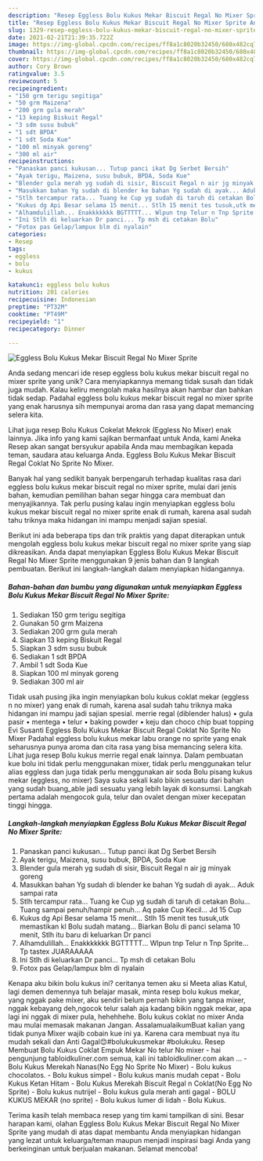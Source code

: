 ```yaml
---
description: "Resep Eggless Bolu Kukus Mekar Biscuit Regal No Mixer Sprite Anti Gagal"
title: "Resep Eggless Bolu Kukus Mekar Biscuit Regal No Mixer Sprite Anti Gagal"
slug: 1329-resep-eggless-bolu-kukus-mekar-biscuit-regal-no-mixer-sprite-anti-gagal
date: 2021-02-21T21:39:35.722Z
image: https://img-global.cpcdn.com/recipes/ff8a1c8020b32450/680x482cq70/eggless-bolu-kukus-mekar-biscuit-regal-no-mixer-sprite-foto-resep-utama.jpg
thumbnail: https://img-global.cpcdn.com/recipes/ff8a1c8020b32450/680x482cq70/eggless-bolu-kukus-mekar-biscuit-regal-no-mixer-sprite-foto-resep-utama.jpg
cover: https://img-global.cpcdn.com/recipes/ff8a1c8020b32450/680x482cq70/eggless-bolu-kukus-mekar-biscuit-regal-no-mixer-sprite-foto-resep-utama.jpg
author: Cory Brown
ratingvalue: 3.5
reviewcount: 5
recipeingredient:
- "150 grm terigu segitiga"
- "50 grm Maizena"
- "200 grm gula merah"
- "13 keping Biskuit Regal"
- "3 sdm susu bubuk"
- "1 sdt BPDA"
- "1 sdt Soda Kue"
- "100 ml minyak goreng"
- "300 ml air"
recipeinstructions:
- "Panaskan panci kukusan... Tutup panci ikat Dg Serbet Bersih"
- "Ayak terigu, Maizena, susu bubuk, BPDA, Soda Kue"
- "Blender gula merah yg sudah di sisir, Biscuit Regal n air jg minyak goreng"
- "Masukkan bahan Yg sudah di blender ke bahan Yg sudah di ayak... Aduk sampai rata"
- "Stlh tercampur rata... Tuang ke Cup yg sudah di taruh di cetakan Bolu... Tuang sampai penuh/hampir penuh... Aq pake Cup Kecil... Jd 15 Cup"
- "Kukus dg Api Besar selama 15 menit... Stlh 15 menit tes tusuk,utk memastikan kl Bolu sudah matang... Biarkan Bolu di panci selama 10 menit, Stlh itu baru di keluarkan Dr panci"
- "Alhamdulillah... Enakkkkkkk BGTTTTT... Wlpun tnp Telur n Tnp Sprite... Tp tastex JUARAAAAA"
- "Ini Stlh di keluarkan Dr panci... Tp msh di cetakan Bolu"
- "Fotox pas Gelap/lampux blm di nyalain"
categories:
- Resep
tags:
- eggless
- bolu
- kukus

katakunci: eggless bolu kukus 
nutrition: 201 calories
recipecuisine: Indonesian
preptime: "PT32M"
cooktime: "PT49M"
recipeyield: "1"
recipecategory: Dinner

---
```



![Eggless Bolu Kukus Mekar Biscuit Regal No Mixer Sprite](https://img-global.cpcdn.com/recipes/ff8a1c8020b32450/680x482cq70/eggless-bolu-kukus-mekar-biscuit-regal-no-mixer-sprite-foto-resep-utama.jpg)

Anda sedang mencari ide resep eggless bolu kukus mekar biscuit regal no mixer sprite yang unik? Cara menyiapkannya memang tidak susah dan tidak juga mudah. Kalau keliru mengolah maka hasilnya akan hambar dan bahkan tidak sedap. Padahal eggless bolu kukus mekar biscuit regal no mixer sprite yang enak harusnya sih mempunyai aroma dan rasa yang dapat memancing selera kita.

Lihat juga resep Bolu Kukus Cokelat Mekrok (Eggless No Mixer) enak lainnya. Jika info yang kami sajikan bermanfaat untuk Anda, kami Aneka Resep akan sangat bersyukur apabila Anda mau membagikan kepada teman, saudara atau keluarga Anda. Eggless Bolu Kukus Mekar Biscuit Regal Coklat No Sprite No Mixer.

Banyak hal yang sedikit banyak berpengaruh terhadap kualitas rasa dari eggless bolu kukus mekar biscuit regal no mixer sprite, mulai dari jenis bahan, kemudian pemilihan bahan segar hingga cara membuat dan menyajikannya. Tak perlu pusing kalau ingin menyiapkan eggless bolu kukus mekar biscuit regal no mixer sprite enak di rumah, karena asal sudah tahu triknya maka hidangan ini mampu menjadi sajian spesial.


Berikut ini ada beberapa tips dan trik praktis yang dapat diterapkan untuk mengolah eggless bolu kukus mekar biscuit regal no mixer sprite yang siap dikreasikan. Anda dapat menyiapkan Eggless Bolu Kukus Mekar Biscuit Regal No Mixer Sprite menggunakan 9 jenis bahan dan 9 langkah pembuatan. Berikut ini langkah-langkah dalam menyiapkan hidangannya.

<!--inarticleads1-->

##### Bahan-bahan dan bumbu yang digunakan untuk menyiapkan Eggless Bolu Kukus Mekar Biscuit Regal No Mixer Sprite:

1. Sediakan 150 grm terigu segitiga
1. Gunakan 50 grm Maizena
1. Sediakan 200 grm gula merah
1. Siapkan 13 keping Biskuit Regal
1. Siapkan 3 sdm susu bubuk
1. Sediakan 1 sdt BPDA
1. Ambil 1 sdt Soda Kue
1. Siapkan 100 ml minyak goreng
1. Sediakan 300 ml air


Tidak usah pusing jika ingin menyiapkan bolu kukus coklat mekar (eggless n no mixer) yang enak di rumah, karena asal sudah tahu triknya maka hidangan ini mampu jadi sajian spesial. merrie regal (diblender halus) • gula pasir • mentega • telur • baking powder • keju dan choco chip buat topping Evi Susanti Eggless Bolu Kukus Mekar Biscuit Regal Coklat No Sprite No Mixer Padahal eggless bolu kukus mekar labu orange no sprite yang enak seharusnya punya aroma dan cita rasa yang bisa memancing selera kita. Lihat juga resep Bolu kukus merrie regal enak lainnya. Dalam pembuatan kue bolu ini tidak perlu menggunakan mixer, tidak perlu menggunakan telur alias eggless dan juga tidak perlu menggunakan air soda Bolu pisang kukus mekar (eggless, no mixer) Saya suka sekali kalo bikin sesuatu dari bahan yang sudah buang_able jadi sesuatu yang lebih layak di konsumsi. Langkah pertama adalah mengocok gula, telur dan ovalet dengan mixer kecepatan tinggi hingga. 

<!--inarticleads2-->

##### Langkah-langkah menyiapkan Eggless Bolu Kukus Mekar Biscuit Regal No Mixer Sprite:

1. Panaskan panci kukusan... Tutup panci ikat Dg Serbet Bersih
1. Ayak terigu, Maizena, susu bubuk, BPDA, Soda Kue
1. Blender gula merah yg sudah di sisir, Biscuit Regal n air jg minyak goreng
1. Masukkan bahan Yg sudah di blender ke bahan Yg sudah di ayak... Aduk sampai rata
1. Stlh tercampur rata... Tuang ke Cup yg sudah di taruh di cetakan Bolu... Tuang sampai penuh/hampir penuh... Aq pake Cup Kecil... Jd 15 Cup
1. Kukus dg Api Besar selama 15 menit... Stlh 15 menit tes tusuk,utk memastikan kl Bolu sudah matang... Biarkan Bolu di panci selama 10 menit, Stlh itu baru di keluarkan Dr panci
1. Alhamdulillah... Enakkkkkkk BGTTTTT... Wlpun tnp Telur n Tnp Sprite... Tp tastex JUARAAAAA
1. Ini Stlh di keluarkan Dr panci... Tp msh di cetakan Bolu
1. Fotox pas Gelap/lampux blm di nyalain


Kenapa aku bikin bolu kukus ini? ceritanya temen aku si Meeta alias Katul, lagi demen demennya tuh belajar masak, minta resep bolu kukus mekar, yang nggak pake mixer, aku sendiri belum pernah bikin yang tanpa mixer, nggak kebayang deh,ngocok telur salah aja kadang bikin nggak mekar, apa lagi ini nggak di mixer pula, hehehhehe. Bolu kukus coklat no mixer Anda mau mulai memasak makanan Jangan. AssalamualaikumBuat kalian yang tidak punya Mixer wajib cobain kue ini ya. Karena cara membuat nya itu mudah sekali dan Anti Gagal😊#bolukukusmekar #bolukuku. Resep Membuat Bolu Kukus Coklat Empuk Mekar No telur No mixer - hai pengunjung tabloidkuliner.com semua, kali ini tabloidkuliner.com akan … - Bolu Kukus Merekah Nanas(No Egg No Sprite No Mixer) - Bolu kukus chocolatos. - Bolu kukus simpel - Bolu kukus manis mudah cepat - Bolu Kukus Ketan Hitam - Bolu Kukus Merekah Biscuit Regal n Coklat(No Egg No Sprite) - Bolu kukus nutrijel - Bolu kukus gula merah anti gagal - BOLU KUKUS MEKAR (no sprite) - Bolu kukus lumer di lidah - Bolu Kukus. 

Terima kasih telah membaca resep yang tim kami tampilkan di sini. Besar harapan kami, olahan Eggless Bolu Kukus Mekar Biscuit Regal No Mixer Sprite yang mudah di atas dapat membantu Anda menyiapkan hidangan yang lezat untuk keluarga/teman maupun menjadi inspirasi bagi Anda yang berkeinginan untuk berjualan makanan. Selamat mencoba!
